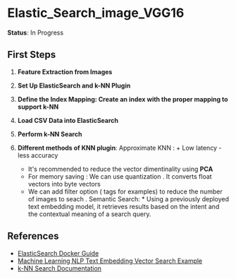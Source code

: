 # Elastic_Search_image_VGG16

**Status**: In Progress

## First Steps

1. **Feature Extraction from Images**
2. **Set Up ElasticSearch and k-NN Plugin**
3. **Define the Index Mapping: Create an index with the proper mapping to support k-NN**
4. **Load CSV Data into ElasticSearch**
5. **Perform k-NN Search**


5. **Different methods of KNN plugin**:
   Approximate KNN  : + Low latency
                      - less accuracy

      * It's recommended to reduce the vector dimentinality using **PCA**
      * For memory saving : We can use quantization . It converts float vectors into byte vectors
      * We can add filter option ( tags for examples) to reduce the number of images to seach .
  Semantic Search:
       * Using a previously deployed text embedding model, it retrieves results based on the intent and the contextual meaning of a search query.
   



## References

- [ElasticSearch Docker Guide](https://www.elastic.co/guide/en/elasticsearch/reference/8.15/docker.html)
- [Machine Learning NLP Text Embedding Vector Search Example](https://www.elastic.co/guide/en/machine-learning/8.15/ml-nlp-text-emb-vector-search-example.html)
- [k-NN Search Documentation](https://www.elastic.co/guide/en/elasticsearch/reference/8.15/knn-search.html)
